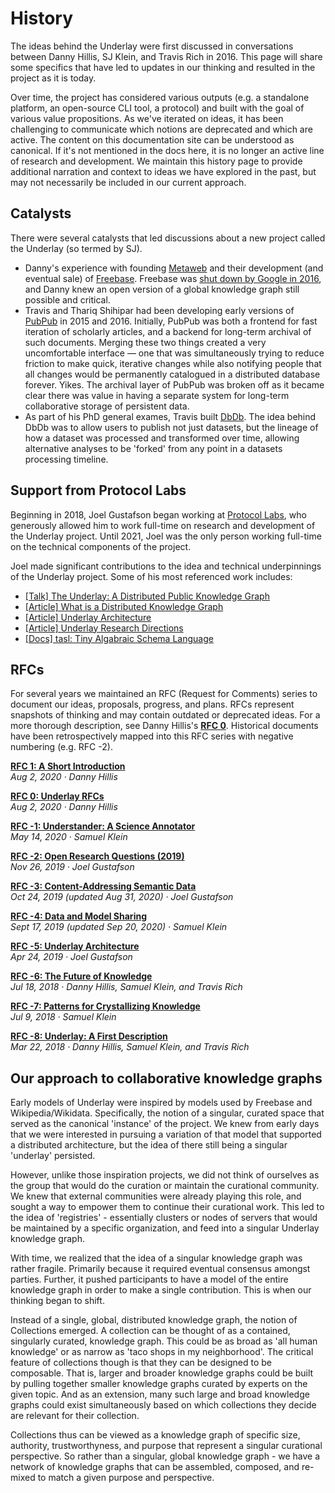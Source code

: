 # History

The ideas behind the Underlay were first discussed in conversations between Danny Hillis, SJ Klein, and Travis Rich in 2016. This page will share some specifics that have led to updates in our thinking and resulted in the project as it is today.

Over time, the project has considered various outputs (e.g. a standalone platform, an open-source CLI tool, a protocol) and built with the goal of various value propositions. As we've iterated on ideas, it has been challenging to communicate which notions are deprecated and which are active. The content on this documentation site can be understood as canonical. If it's not mentioned in the docs here, it is no longer an active line of research and development. We maintain this history page to provide additional narration and context to ideas we have explored in the past, but may not necessarily be included in our current approach.

## Catalysts
There were several catalysts that led discussions about a new project called the Underlay (so termed by SJ).

- Danny's experience with founding [Metaweb](https://en.wikipedia.org/wiki/Metaweb) and their development (and eventual sale) of [Freebase](https://en.wikipedia.org/wiki/Freebase_(database)). Freebase was [shut down by Google in 2016](https://groups.google.com/g/freebase-discuss/c/WEnyO8f7xOQ), and Danny knew an open version of a global knowledge graph still possible and critical.
- Travis and Thariq Shihipar had been developing early versions of [PubPub](https://www.pubpub.org) in 2015 and 2016. Initially, PubPub was both a frontend for fast iteration of scholarly articles, and a backend for long-term archival of such documents. Merging these two things created a very uncomfortable interface — one that was simultaneously trying to reduce friction to make quick, iterative changes while also notifying people that all changes would be permanently catalogued in a distributed database forever. Yikes. The archival layer of PubPub was broken off as it became clear there was value in having a separate system for long-term collaborative storage of persistent data.
- As part of his PhD general exames, Travis built [DbDb](https://notes.knowledgefutures.org/pub/hevceylu). The idea behind DbDb was to allow users to publish not just datasets, but the lineage of how a dataset was processed and transformed over time, allowing alternative analyses to be 'forked' from any point in a datasets processing timeline.

## Support from Protocol Labs
Beginning in 2018, Joel Gustafson began working at [Protocol Labs](https://protocol.ai/), who generously allowed him to work full-time on research and development of the Underlay project. Until 2021, Joel was the only person working full-time on the technical components of the project.

Joel made significant contributions to the idea and technical underpinnings of the Underlay project. Some of his most referenced work includes:
- [[Talk] The Underlay: A Distributed Public Knowledge Graph](https://www.youtube.com/watch?v=QIZV1Y71F8A)
- [[Article] What is a Distributed Knowledge Graph](https://notes.knowledgefutures.org/pub/belji1gd)
- [[Article] Underlay Architecture](https://notes.knowledgefutures.org/pub/underlay-architecture)
- [[Article] Underlay Research Directions](https://notes.knowledgefutures.org/pub/underlay-research)
- [[Docs] tasl: Tiny Algabraic Schema Language](https://tasl.io/)

## RFCs
For several years we maintained an RFC (Request for Comments) series to document our ideas, proposals, progress, and plans. RFCs represent snapshots of thinking and may contain outdated or deprecated ideas. For a more thorough description, see Danny Hillis's [**RFC 0**](https://notes.knowledgefutures.org/pub/urfcs). Historical documents have been retrospectively mapped into this RFC series with negative numbering (e.g. RFC -2).

[**RFC 1: A Short Introduction**](https://notes.knowledgefutures.org/pub/underlay-short-intro)
<br/>*Aug 2, 2020 · Danny Hillis*

[**RFC 0: Underlay RFCs**](https://notes.knowledgefutures.org/pub/urfcs/release/1)
<br/>*Aug 2, 2020 · Danny Hillis*

[**RFC -1: Understander: A Science Annotator**](https://notes.knowledgefutures.org/pub/annotator/release/2)
<br/>*May 14, 2020 · Samuel Klein* 

[**RFC -2: Open Research Questions (2019)**](https://notes.knowledgefutures.org/pub/research-questions/release/1)
<br/>*Nov 26, 2019 · Joel Gustafson*

[**RFC -3: Content-Addressing Semantic Data**](https://notes.knowledgefutures.org/pub/ic0grz58/release/3) 
<br/>*Oct 24, 2019 (updated Aug 31, 2020) · Joel Gustafson*

[**RFC -4: Data and Model Sharing**](https://notes.knowledgefutures.org/pub/data-sharing-questions/release/16)
<br/>*Sept 17, 2019 (updated Sep 20, 2020) · Samuel Klein*

[**RFC -5: Underlay Architecture**](https://notes.knowledgefutures.org/pub/underlay-architecture/release/4)
<br/>*Apr 24, 2019 · Joel Gustafson*

[**RFC -6: The Future of Knowledge**](https://notes.knowledgefutures.org/pub/future/release/5)
<br/>*Jul 18, 2018 · Danny Hillis, Samuel Klein, and Travis Rich*

[**RFC -7: Patterns for Crystallizing Knowledge**](https://notes.knowledgefutures.org/pub/up/release/5)
<br/>*Jul 9, 2018 · Samuel Klein*

[**RFC -8: Underlay: A First Description**](https://notes.knowledgefutures.org/pub/h67iji6d/release/1)
<br/>*Mar 22, 2018 · Danny Hillis, Samuel Klein, and Travis Rich*

## Our approach to collaborative knowledge graphs
Early models of Underlay were inspired by models used by Freebase and Wikipedia/Wikidata. Specifically, the notion of a singular, curated space that served as the canonical 'instance' of the project. We knew from early days that we were interested in pursuing a variation of that model that supported a distributed architecture, but the idea of there still being a singular 'underlay' persisted. 

However, unlike those inspiration projects, we did not think of ourselves as the group that would do the curation or maintain the curational community. We knew that external communities were already playing this role, and sought a way to empower them to continue their curational work. This led to the idea of 'registries' - essentially clusters or nodes of servers that would be maintained by a specific organization, and feed into a singular Underlay knowledge graph. 

With time, we realized that the idea of a singular knowledge graph was rather fragile. Primarily because it required eventual consensus amongst parties. Further, it pushed participants to have a model of the entire knowledge graph in order to make a single contribution. This is when our thinking began to shift.

Instead of a single, global, distributed knowledge graph, the notion of Collections emerged. A collection can be thought of as a contained, singularly curated, knowledge graph. This could be as broad as 'all human knowledge' or as narrow as 'taco shops in my neighborhood'. The critical feature of collections though is that they can be designed to be composable. That is, larger and broader knowledge graphs could be built by pulling together smaller knowledge graphs curated by experts on the given topic. And as an extension, many such large and broad knowledge graphs could exist simultaneously based on which collections they decide are relevant for their collection. 

Collections thus can be viewed as a knowledge graph of specific size, authority, trustworthyness, and purpose that represent a singular curational perspective. So rather than a singular, global knowledge graph - we have a network of knowledge graphs that can be assembled, composed, and re-mixed to match a given purpose and perspective.
